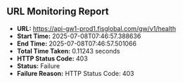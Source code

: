 ## URL Monitoring Report

- **URL:** https://api-gw1-prod1.fisglobal.com/gw/v1/health
- **Start Time:** 2025-07-08T07:46:57.388636
- **End Time:** 2025-07-08T07:46:57.501066
- **Total Time Taken:** 0.11243 seconds
- **HTTP Status Code:** 403
- **Status:** Failure
- **Failure Reason:** HTTP Status Code: 403
